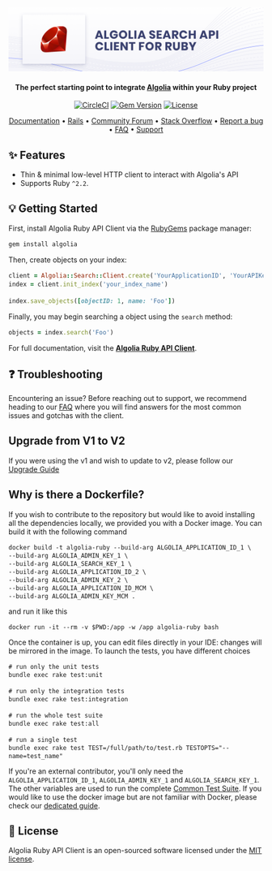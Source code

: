 <p align="center">
  <a href="https://www.algolia.com">
    <img alt="Algolia for Ruby" src="https://raw.githubusercontent.com/algolia/algoliasearch-client-common/master/banners/ruby.png" >
  </a>

  <h4 align="center">The perfect starting point to integrate <a href="https://algolia.com" target="_blank">Algolia</a> within your Ruby project</h4>

  <p align="center">
    <a href="https://circleci.com/gh/algolia/algoliasearch-client-ruby"><img src="https://circleci.com/gh/algolia/algoliasearch-client-ruby.svg?style=shield" alt="CircleCI" /></a>
    <a href="https://rubygems.org/gems/algolia"><img src="https://badge.fury.io/rb/algolia.svg" alt="Gem Version"></a>
    <a href="https://rubygems.org/gems/algolia"><img src="https://img.shields.io/badge/licence-MIT-blue.svg" alt="License"></a>
  </p>
</p>

<p align="center">
  <a href="https://www.algolia.com/doc/api-client/getting-started/install/ruby/" target="_blank">Documentation</a>  •
  <a href="https://github.com/algolia/algoliasearch-rails" target="_blank">Rails</a>  •
  <a href="https://discourse.algolia.com" target="_blank">Community Forum</a>  •
  <a href="http://stackoverflow.com/questions/tagged/algolia" target="_blank">Stack Overflow</a>  •
  <a href="https://github.com/algolia/algoliasearch-client-ruby/issues" target="_blank">Report a bug</a>  •
  <a href="https://www.algolia.com/doc/api-client/troubleshooting/faq/ruby/" target="_blank">FAQ</a>  •
  <a href="https://www.algolia.com/support" target="_blank">Support</a>
</p>

## ✨ Features

- Thin & minimal low-level HTTP client to interact with Algolia's API
- Supports Ruby `^2.2`.

## 💡 Getting Started

First, install Algolia Ruby API Client via the [RubyGems](https://rubygems.org/) package manager:
```bash
gem install algolia
```

Then, create objects on your index:


```ruby
client = Algolia::Search::Client.create('YourApplicationID', 'YourAPIKey')
index = client.init_index('your_index_name')

index.save_objects([objectID: 1, name: 'Foo'])
```

Finally, you may begin searching a object using the `search` method:
```ruby
objects = index.search('Foo')
```

For full documentation, visit the **[Algolia Ruby API Client](https://www.algolia.com/doc/api-client/getting-started/install/ruby/)**.

## ❓ Troubleshooting

Encountering an issue? Before reaching out to support, we recommend heading to our [FAQ](https://www.algolia.com/doc/api-client/troubleshooting/faq/ruby/) where you will find answers for the most common issues and gotchas with the client.

## Upgrade from V1 to V2

If you were using the v1 and wish to update to v2, please follow our [Upgrade Guide](upgrade_guide.md)

## Why is there a Dockerfile?

If you wish to contribute to the repository but would like to avoid installing all the dependencies locally, we provided you with a Docker image. You can build it with the following command
```.env
docker build -t algolia-ruby --build-arg ALGOLIA_APPLICATION_ID_1 \
--build-arg ALGOLIA_ADMIN_KEY_1 \
--build-arg ALGOLIA_SEARCH_KEY_1 \
--build-arg ALGOLIA_APPLICATION_ID_2 \
--build-arg ALGOLIA_ADMIN_KEY_2 \
--build-arg ALGOLIA_APPLICATION_ID_MCM \
--build-arg ALGOLIA_ADMIN_KEY_MCM .
```

and run it like this
```.env
docker run -it --rm -v $PWD:/app -w /app algolia-ruby bash
```

Once the container is up, you can edit files directly in your IDE: changes will be mirrored in the image.
To launch the tests, you have different choices
```shell script
# run only the unit tests
bundle exec rake test:unit

# run only the integration tests
bundle exec rake test:integration

# run the whole test suite
bundle exec rake test:all

# run a single test
bundle exec rake test TEST=/full/path/to/test.rb TESTOPTS="--name=test_name"
```

If you're an external contributor, you'll only need the `ALGOLIA_APPLICATION_ID_1`, `ALGOLIA_ADMIN_KEY_1` and `ALGOLIA_SEARCH_KEY_1`. The other variables are used to run the complete [Common Test Suite](https://github.com/algolia/algoliasearch-client-specs/tree/master/common-test-suite).
If you would like to use the docker image but are not familiar with Docker, please check our [dedicated guide](DOCKER_README.MD).

## 📄 License

Algolia Ruby API Client is an open-sourced software licensed under the [MIT license](LICENSE.md).
